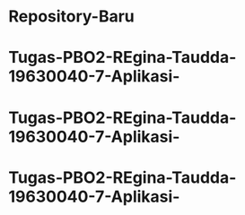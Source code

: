 # Repository-Baru
# Tugas-PBO2-REgina-Taudda-19630040-7-Aplikasi-
# Tugas-PBO2-REgina-Taudda-19630040-7-Aplikasi-
# Tugas-PBO2-REgina-Taudda-19630040-7-Aplikasi-
